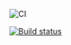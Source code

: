 ![CI](https://github.com/natalia-smyslova/forms/actions/workflows/web.yml/badge.svg)

[![Build status](https://ci.appveyor.com/api/projects/status/rpcbywhqk03ulfne/branch/main?svg=true)](https://ci.appveyor.com/project/natalia-smyslova/forms/branch/main)